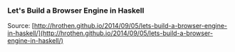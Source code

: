 ### Let's Build a Browser Engine in Haskell

Source: [http://hrothen.github.io/2014/09/05/lets-build-a-browser-engine-in-haskell/](http://hrothen.github.io/2014/09/05/lets-build-a-browser-engine-in-haskell/)
